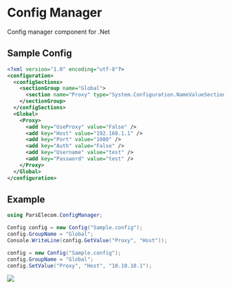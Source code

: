 # Config Manager
Config manager component for .Net

## Sample Config
```xml
<?xml version="1.0" encoding="utf-8"?>
<configuration>
  <configSections>
    <sectionGroup name="Global">
      <section name="Proxy" type="System.Configuration.NameValueSectionHandler, System, Version=1.0.3300.0, Culture=neutral, PublicKeyToken=b77a5c561934e089, Custom=null" />
    </sectionGroup>
  </configSections>
  <Global>
    <Proxy>
      <add key="UseProxy" value="False" />
      <add key="Host" value="192.168.1.1" />
      <add key="Port" value="1080" />
      <add key="Auth" value="False" />
      <add key="Username" value="test" />
      <add key="Password" value="test" />
    </Proxy>
  </Global>
</configuration>
```

## Example
```c#
using ParsElecom.ConfigManager;

Config config = new Config("Sample.config");
config.GroupName = "Global";
Console.WriteLine(config.GetValue("Proxy", "Host"));

config = new Config("Sample.config");
config.GroupName = "Global";
config.SetValue("Proxy", "Host", "10.10.10.1");
```

![](http://visit.parselecom.com/Api/Visit/glad-tidings/ConfigManager/DE4C8A)
